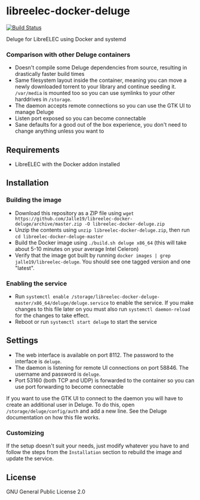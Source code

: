 # libreelec-docker-deluge

[![Build Status](https://travis-ci.org/Jalle19/libreelec-docker-deluge.svg?branch=master)](https://travis-ci.org/Jalle19/libreelec-docker-deluge)

Deluge for LibreELEC using Docker and systemd

### Comparison with other Deluge containers

* Doesn't compile some Deluge dependencies from source, resulting in drastically faster build times
* Same filesystem layout inside the container, meaning you can move a newly downloaded torrent to your library and 
continue seeding it. `/var/media` is mounted too so you can use symlinks to your other harddrives in `/storage`.
* The daemon accepts remote connections so you can use the GTK UI to manage Deluge
* Listen port exposed so you can become connectable
* Sane defaults for a good out of the box experience, you don't need to change anything unless you want to

## Requirements

* LibreELEC with the Docker addon installed

## Installation

### Building the image

* Download this repository as a ZIP file using 
`wget https://github.com/Jalle19/libreelec-docker-deluge/archive/master.zip -O libreelec-docker-deluge.zip`
* Unzip the contents using `unzip libreelec-docker-deluge.zip`, then run `cd libreelec-docker-deluge-master`
* Build the Docker image using `./build.sh deluge x86_64` (this will take about 5-10 minutes on your average Intel 
Celeron)
* Verify that the image got built by running `docker images | grep jalle19/libreelec-deluge`. You should see one 
tagged version and one "latest".

### Enabling the service

* Run `systemctl enable /storage/libreelec-docker-deluge-master/x86_64/deluge/deluge.service` to enable the service. 
If you make changes to this file later on you must also run `systemctl daemon-reload` for the changes to take effect.
* Reboot or run `systemctl start deluge` to start the service

## Settings

* The web interface is available on port 8112. The password to the interface is `deluge`.
* The daemon is listening for remote UI connections on port 58846. The username and password is `deluge`.
* Port 53160 (both TCP and UDP) is forwarded to the container so you can use port forwarding to become connectable

If you want to use the GTK UI to connect to the daemon you will have to create an additional user in Deluge. To do this, 
open `/storage/deluge/config/auth` and add a new line. See the Deluge documentation on how this file works.

### Customizing

If the setup doesn't suit your needs, just modify whatever you have to and follow the steps from the `Installation` 
section to rebuild the image and update the service.

## License

GNU General Public License 2.0
